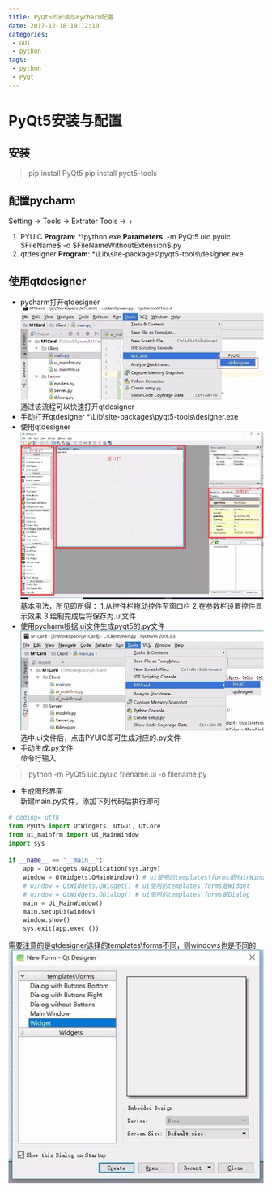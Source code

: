 ```yaml
---
title: PyQt5的安装与Pycharm配置
date: 2017-12-18 19:12:10
categories:
 - GUI
 - python
tags:
 - python
 - PyQt
---
```

# PyQt5安装与配置
## 安装
> pip install PyQt5
> pip install pyqt5-tools
## 配置pycharm
Setting -> Tools -> Extrater Tools -> +
1. PYUIC
**Program**: *\python.exe
**Parameters**: -m PyQt5.uic.pyuic \$FileName\$ -o \$FileNameWithoutExtension\$.py 
2. qtdesigner
**Program**: *\Lib\site-packages\pyqt5-tools\designer.exe
## 使用qtdesigner
* pycharm打开qtdesigner  
![pycharm设置qtdesigner](PyQt5的安装与Pycharm配置/pycharm设置qtdesigner.jpg)
通过该流程可以快速打开qtdesigner
* 手动打开qtdesigner 
*\Lib\site-packages\pyqt5-tools\designer.exe
* 使用qtdesigner
![qtdesigner界面](PyQt5的安装与Pycharm配置/qtdesigner界面.jpg)
基本用法，所见即所得：
1.从控件栏拖动控件至窗口栏
2.在参数栏设置控件显示效果
3.绘制完成后将保存为.ui文件
* 使用pycharm根据.ui文件生成pyqt5的.py文件
![根据PYUIC生成py文件](PyQt5的安装与Pycharm配置/根据PYUIC生成py文件.jpg)
选中.ui文件后，点击PYUIC即可生成对应的.py文件
* 手动生成.py文件  
命令行输入
>python -m PyQt5.uic.pyuic filename.ui -o filename.py  

* 生成图形界面  
新建main.py文件，添加下列代码后执行即可
```python
# coding= utf8
from PyQt5 import QtWidgets, QtGui, QtCore
from ui_mainfrm import Ui_MainWindow
import sys

if __name__ == "__main__":
    app = QtWidgets.QApplication(sys.argv)
    window = QtWidgets.QMainWindow() # ui使用的templates\forms是MainWindow
    # window = QtWidgets.QWidget() # ui使用的templates\forms是Widget
    # window = QtWidgets.QDialog() # ui使用的templates\forms是Dialog
    main = Ui_MainWindow()
    main.setupUi(window)
    window.show()
    sys.exit(app.exec_())
```
需要注意的是qtdesigner选择的templates\forms不同，则windows也是不同的
![qtdesigner的templates-forms](PyQt5的安装与Pycharm配置/qtdesigner的templates-forms.jpg)

 
 

